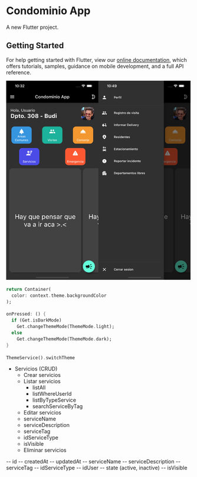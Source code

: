 # Condominio App

A new Flutter project.

## Getting Started

For help getting started with Flutter, view our
[online documentation](https://flutter.dev/docs), which offers tutorials,
samples, guidance on mobile development, and a full API reference.

<img src="https://github.com/luisfevq/Condominio_app/blob/develop/home.png" width="250" align="left"/>
<img src="https://github.com/luisfevq/Condominio_app/blob/develop/menu.png" width="250"/>

<Enter>

```dart
return Container(
  color: context.theme.backgroundColor
);

onPressed: () {
  if (Get.isDarkMode)
    Get.changeThemeMode(ThemeMode.light);
  else
    Get.changeThemeMode(ThemeMode.dark);
}

ThemeService().switchTheme
```


- Servicios (CRUD)
  * Crear servicios
  * Listar servicios 
    - listAll
    - listWhereUserId
    - listByTypeService
    - searchServiceByTag
  * Editar servicios
   - serviceName
   - serviceDescription
   - serviceTag
   - idServiceType
   - isVisible
  * Eliminar servicios

-- id
-- createdAt
-- updatedAt
-- serviceName
-- serviceDescription
-- serviceTag
-- idServiceType
-- idUser
-- state                (active, inactive)
-- isVisible
